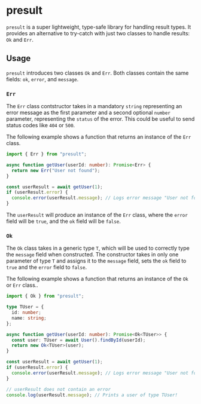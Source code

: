 # presult

`presult` is a super lightweight, type-safe library for handling result types. It provides an alternative to try-catch with just two classes to handle results: `Ok` and `Err`.

## Usage

`presult` introduces two classes `Ok` and `Err`. Both classes contain the same fields:
`ok`, `error`, and `message`.

### `Err`

The `Err` class contstructor takes in a mandatory `string` representing an error message as the first parameter and a second optional `number` parameter, representing the `status` of the error. This could be useful to send status codes like `404` or `500`.

The following example shows a function that returns an instance of the `Err` class.

```ts
import { Err } from "presult";

async function getUser(userId: number): Promise<Err> {
  return new Err("User not found");
}

const userResult = await getUser(1);
if (userResult.error) {
  console.error(userResult.message); // Logs error message "User not found"
}
```

The `userResult` will produce an instance of the `Err` class, where the `error` field will be `true`, and the `ok` field will be `false`.

### `Ok`

The `Ok` class takes in a generic type `T`, which will be used to correctly type the `message` field when constructed. The constructor takes in only one parameter of type `T` and assigns it to the `message` field, sets the `ok` field to `true` and the `error` field to `false`.

The following example shows a function that returns an instance of the `Ok` or `Err` class..

```ts
import { Ok } from "presult";

type TUser = {
  id: number;
  name: string;
};

async function getUser(userId: number): Promise<Ok<TUser>> {
  const user: TUser = await User().findById(userId);
  return new Ok<TUser>(user);
}

const userResult = await getUser(1);
if (userResult.error) {
  console.error(userResult.message); // Logs error message "User not found"
}

// userResult does not contain an error
console.log(userResult.message); // Prints a user of type TUser!
```
